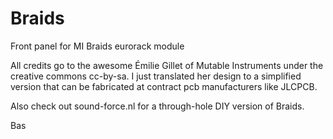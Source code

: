 # Braids
Front panel for MI Braids eurorack module

All credits go to the awesome Émilie Gillet of Mutable Instruments under the creative commons cc-by-sa.
I just translated her design to a simplified version that can be fabricated at contract pcb manufacturers like JLCPCB.

Also check out sound-force.nl for a through-hole DIY version of Braids.


Bas

